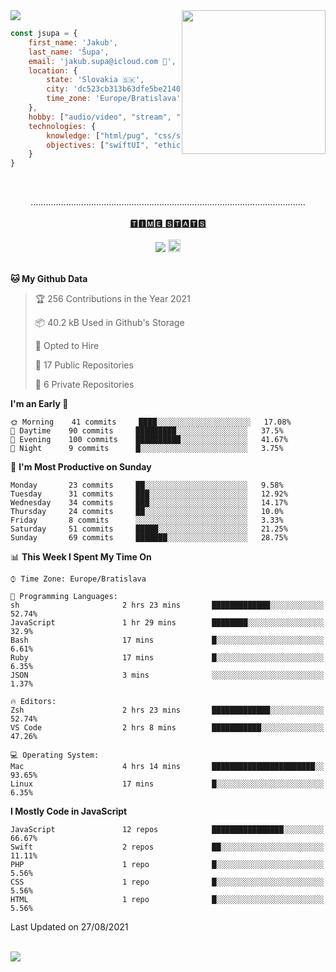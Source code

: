 
<img src="https://creepy-corp.eu/pika-bg.png">
<img align='right' src="https://creepy-corp.eu/pika.gif" width="230">
<br>

```js
const jsupa = {
    first_name: 'Jakub',
    last_name: 'Šupa',
    email: 'jakub.supa@icloud.com 📧',
    location: {
        state: 'Slovakia 🇸🇰',
        city: 'dc523cb313b63dfe5be2140b0c05b3bc',
        time_zone: 'Europe/Bratislava'
    },
    hobby: ["audio/video", "stream", "3D modelling/printing", "crypto (XRP 🤍)", "IoT/DIY", "tech"],
    technologies: {
        knowledge: ["html/pug", "css/scss", "javascript/jquery", "vue/react", "nodejs", "ruby on rails", "php", "pgsql/mysql"],
        objectives: ["swiftUI", "ethical hacking", "boost all knowledge to master class"]
    }
}

  ```

<br>
<p align="center">
.............................................................................................................
<br><br>
<a href="https://wakatime.com/@jsupa">🆃🅸🅼🅴 🆂🆃🅰🆃🆂</a>
<br><br>
<img src="https://visitor-badge.laobi.icu/badge?page_id=jsupa.jsupa">
<a href='https://ko-fi.com/Y8Y246Y0V' target='_blank'>
    <img src="https://img.shields.io/badge/buy%20me%20a%20coffee-donate-yellow.svg" alt="Buy Me A Coffee donate button" height="20px"/>
</a>
<br><br>

<!--START_SECTION:waka-->
**🐱 My Github Data** 

> 🏆 256 Contributions in the Year 2021
 > 
> 📦 40.2 kB Used in Github's Storage 
 > 
> 💼 Opted to Hire
 > 
> 📜 17 Public Repositories 
 > 
> 🔑 6 Private Repositories  
 > 
**I'm an Early 🐤** 

```text
🌞 Morning    41 commits     ████░░░░░░░░░░░░░░░░░░░░░   17.08% 
🌆 Daytime    90 commits     █████████░░░░░░░░░░░░░░░░   37.5% 
🌃 Evening    100 commits    ██████████░░░░░░░░░░░░░░░   41.67% 
🌙 Night      9 commits      █░░░░░░░░░░░░░░░░░░░░░░░░   3.75%

```
📅 **I'm Most Productive on Sunday** 

```text
Monday       23 commits     ██░░░░░░░░░░░░░░░░░░░░░░░   9.58% 
Tuesday      31 commits     ███░░░░░░░░░░░░░░░░░░░░░░   12.92% 
Wednesday    34 commits     ███░░░░░░░░░░░░░░░░░░░░░░   14.17% 
Thursday     24 commits     ██░░░░░░░░░░░░░░░░░░░░░░░   10.0% 
Friday       8 commits      ░░░░░░░░░░░░░░░░░░░░░░░░░   3.33% 
Saturday     51 commits     █████░░░░░░░░░░░░░░░░░░░░   21.25% 
Sunday       69 commits     ███████░░░░░░░░░░░░░░░░░░   28.75%

```


📊 **This Week I Spent My Time On** 

```text
⌚︎ Time Zone: Europe/Bratislava

💬 Programming Languages: 
sh                       2 hrs 23 mins       █████████████░░░░░░░░░░░░   52.74% 
JavaScript               1 hr 29 mins        ████████░░░░░░░░░░░░░░░░░   32.9% 
Bash                     17 mins             █░░░░░░░░░░░░░░░░░░░░░░░░   6.61% 
Ruby                     17 mins             █░░░░░░░░░░░░░░░░░░░░░░░░   6.35% 
JSON                     3 mins              ░░░░░░░░░░░░░░░░░░░░░░░░░   1.37%

🔥 Editors: 
Zsh                      2 hrs 23 mins       █████████████░░░░░░░░░░░░   52.74% 
VS Code                  2 hrs 8 mins        ███████████░░░░░░░░░░░░░░   47.26%

💻 Operating System: 
Mac                      4 hrs 14 mins       ███████████████████████░░   93.65% 
Linux                    17 mins             █░░░░░░░░░░░░░░░░░░░░░░░░   6.35%

```

**I Mostly Code in JavaScript** 

```text
JavaScript               12 repos            ████████████████░░░░░░░░░   66.67% 
Swift                    2 repos             ██░░░░░░░░░░░░░░░░░░░░░░░   11.11% 
PHP                      1 repo              █░░░░░░░░░░░░░░░░░░░░░░░░   5.56% 
CSS                      1 repo              █░░░░░░░░░░░░░░░░░░░░░░░░   5.56% 
HTML                     1 repo              █░░░░░░░░░░░░░░░░░░░░░░░░   5.56%

```



 Last Updated on 27/08/2021
<!--END_SECTION:waka-->

</p><br>
<img src="https://creepy-corp.eu/pika-bg-bottom.png">
